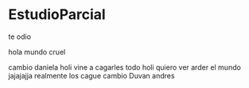 # EstudioParcial



te odio

hola mundo cruel


cambio daniela
holi vine a cagarles todo
holi quiero ver arder el mundo
jajajajja realmente los cague
cambio Duvan andres



